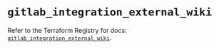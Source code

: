 # `gitlab_integration_external_wiki`

Refer to the Terraform Registry for docs: [`gitlab_integration_external_wiki`](https://registry.terraform.io/providers/gitlabhq/gitlab/18.1.1/docs/resources/integration_external_wiki).
